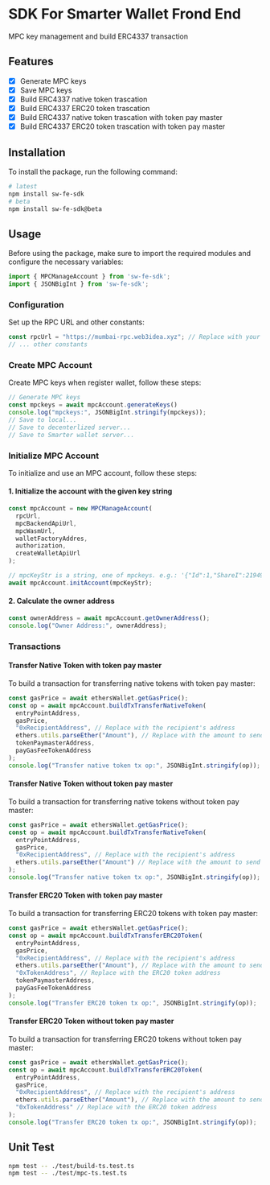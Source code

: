 # SDK For Smarter Wallet Frond End

MPC key management and build ERC4337 transaction

## Features

- [x] Generate MPC keys
- [x] Save MPC keys
- [x] Build ERC4337 native token trascation
- [x] Build ERC4337 ERC20 token trascation
- [x] Build ERC4337 native token trascation with token pay master
- [x] Build ERC4337 ERC20 token trascation with token pay master

## Installation

To install the package, run the following command:

```bash
# latest
npm install sw-fe-sdk
# beta
npm install sw-fe-sdk@beta
```

## Usage

Before using the package, make sure to import the required modules and configure the necessary variables:

```javascript
import { MPCManageAccount } from 'sw-fe-sdk';
import { JSONBigInt } from 'sw-fe-sdk';
```

### Configuration

Set up the RPC URL and other constants:

```javascript
const rpcUrl = "https://mumbai-rpc.web3idea.xyz"; // Replace with your RPC URL
// ... other constants
```

### Create MPC Account

Create MPC keys when register wallet, follow these steps:

```javascript
// Generate MPC keys
const mpckeys = await mpcAccount.generateKeys()
console.log("mpckeys:", JSONBigInt.stringify(mpckeys));
// Save to local...
// Save to decenterlized server...
// Save to Smarter wallet server...
```

### Initialize MPC Account

To initialize and use an MPC account, follow these steps:

#### 1. Initialize the account with the given key string

```javascript
const mpcAccount = new MPCManageAccount(
  rpcUrl, 
  mpcBackendApiUrl, 
  mpcWasmUrl, 
  walletFactoryAddres, 
  authorization, 
  createWalletApiUrl
);

// mpcKeyStr is a string, one of mpckeys. e.g.: '{"Id":1,"ShareI":219499044982805701588892377127447501004150432209403709303384334655408914819632,"PublicKey":{"Curve":"secp256k1","X":97292621653416266750380703637875538596866301353776849812982916816163853412988,"Y":32440693875191451391160231867342089322288044048122424317742935922111154446039},"ChainCode":"013d57fb4dea99754bc3773dedf201f9c555684eab127a529d335663c0063425c9","SharePubKeyMap":{"1":{"Curve":"secp256k1","X":29161051009961544429569809800230777877472024870500305033506395207674118416373,"Y":44796153314212729221467409179106608297103339961871905099986927630538307838333},"2":{"Curve":"secp256k1","X":40713022408703343240041761412242766867715143730321538117446016757996923246685,"Y":54311185172390094674585055235636263490742909410647712991051877387418786801570},"3":{"Curve":"secp256k1","X":36535362237429459090412737650018500331292975515911824642793483191706305761009,"Y":97503616435531946333830622361346685900869373933095170990256609518446036018220}}}'
await mpcAccount.initAccount(mpcKeyStr);
```

#### 2. Calculate the owner address

```javascript
const ownerAddress = await mpcAccount.getOwnerAddress();
console.log("Owner Address:", ownerAddress);
```

### Transactions

#### Transfer Native Token with token pay master

To build a transaction for transferring native tokens with token pay master:

```javascript
const gasPrice = await ethersWallet.getGasPrice();
const op = await mpcAccount.buildTxTransferNativeToken(
  entryPointAddress,
  gasPrice,
  "0xRecipientAddress", // Replace with the recipient's address
  ethers.utils.parseEther("Amount"), // Replace with the amount to send
  tokenPaymasterAddress,
  payGasFeeTokenAddress
);
console.log("Transfer native token tx op:", JSONBigInt.stringify(op));
```

#### Transfer Native Token without token pay master

To build a transaction for transferring native tokens without token pay master:

```javascript
const gasPrice = await ethersWallet.getGasPrice();
const op = await mpcAccount.buildTxTransferNativeToken(
  entryPointAddress,
  gasPrice,
  "0xRecipientAddress", // Replace with the recipient's address
  ethers.utils.parseEther("Amount") // Replace with the amount to send
);
console.log("Transfer native token tx op:", JSONBigInt.stringify(op));
```

#### Transfer ERC20 Token with token pay master

To build a transaction for transferring ERC20 tokens with token pay master:

```javascript
const gasPrice = await ethersWallet.getGasPrice();
const op = await mpcAccount.buildTxTransferERC20Token(
  entryPointAddress,
  gasPrice,
  "0xRecipientAddress", // Replace with the recipient's address
  ethers.utils.parseEther("Amount"), // Replace with the amount to send
  "0xTokenAddress", // Replace with the ERC20 token address
  tokenPaymasterAddress,
  payGasFeeTokenAddress
);
console.log("Transfer ERC20 token tx op:", JSONBigInt.stringify(op));
```

#### Transfer ERC20 Token without token pay master

To build a transaction for transferring ERC20 tokens without token pay master:

```javascript
const gasPrice = await ethersWallet.getGasPrice();
const op = await mpcAccount.buildTxTransferERC20Token(
  entryPointAddress,
  gasPrice,
  "0xRecipientAddress", // Replace with the recipient's address
  ethers.utils.parseEther("Amount"), // Replace with the amount to send
  "0xTokenAddress" // Replace with the ERC20 token address
);
console.log("Transfer ERC20 token tx op:", JSONBigInt.stringify(op));
```

## Unit Test

```bash
npm test -- ./test/build-ts.test.ts
npm test -- ./test/mpc-ts.test.ts
```
